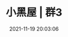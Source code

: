 ---
layout: links
title: 小黑屋 | 群3
date: 2021-11-19 20:03:06 
keywords: 小黑屋 | 群3
description: 
comments: true 
photos: https://cdn.jsdelivr.net/gh/honjun/cdn@1.4/img/banner/links.jpg 
links: 
  - group: 群主/管理员
    desc: 有权限管理群成员的
    items:
    - url: /*
      img: https://cdn.jsdelivr.net/gh/taiyanggegebang/cdn@main/xiaoheiwu/05/taiyanggegebang.jpg
      name: 太阳鸽鸽棒
      desc: 群主
    - url: /*
      img: https://cdn.jsdelivr.net/gh/taiyanggegebang/cdn@main/xiaoheiwu/05/dong_yi_feng305000.jpg
      name: 墨忆江南
      desc: 管理员
    - url: /*
      img: https://cdn.jsdelivr.net/gh/taiyanggegebang/cdn@main/xiaoheiwu/05/cangshuxuejie.jpg
      name: 仓鼠学姐
      desc: 管理员
---
